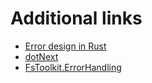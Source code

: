 # Additional links

- [Error design in Rust](https://nrc.github.io/error-docs/error-design/index.html)
- [dotNext](https://github.com/dotnet/dotNext)
- [FsToolkit.ErrorHandling](https://github.com/demystifyfp/FsToolkit.ErrorHandling)

